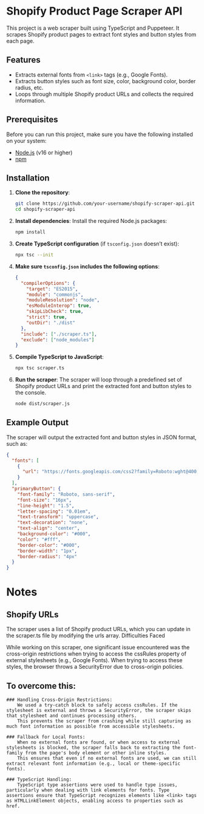 # Shopify Product Page Scraper API

This project is a web scraper built using TypeScript and Puppeteer. It scrapes Shopify product pages to extract font styles and button styles from each page.

## Features
- Extracts external fonts from `<link>` tags (e.g., Google Fonts).
- Extracts button styles such as font size, color, background color, border radius, etc.
- Loops through multiple Shopify product URLs and collects the required information.

## Prerequisites
Before you can run this project, make sure you have the following installed on your system:
- [Node.js](https://nodejs.org/en/) (v16 or higher)
- [npm](https://www.npmjs.com/)

## Installation

1. **Clone the repository**:
    ```bash
    git clone https://github.com/your-username/shopify-scraper-api.git
    cd shopify-scraper-api
    ```

2. **Install dependencies**:
    Install the required Node.js packages:
    ```bash
    npm install
    ```

3. **Create TypeScript configuration** (if `tsconfig.json` doesn’t exist):
    ```bash
    npx tsc --init
    ```

4. **Make sure `tsconfig.json` includes the following options**:
    ```json
    {
      "compilerOptions": {
        "target": "ES2015",
        "module": "commonjs",
        "moduleResolution": "node",
        "esModuleInterop": true,
        "skipLibCheck": true,
        "strict": true,
        "outDir": "./dist"
      },
      "include": ["./scraper.ts"],
      "exclude": ["node_modules"]
    }
    ```

5. **Compile TypeScript to JavaScript**:
    ```bash
    npx tsc scraper.ts
    ```

6. **Run the scraper**:
    The scraper will loop through a predefined set of Shopify product URLs and print the extracted font and button styles to the console.
    ```bash
    node dist/scraper.js
    ```

## Example Output

The scraper will output the extracted font and button styles in JSON format, such as:

```json
{
  "fonts": [
    {
      "url": "https://fonts.googleapis.com/css2?family=Roboto:wght@400;700&display=swap"
    }
  ],
  "primaryButton": {
    "font-family": "Roboto, sans-serif",
    "font-size": "16px",
    "line-height": "1.5",
    "letter-spacing": "0.01em",
    "text-transform": "uppercase",
    "text-decoration": "none",
    "text-align": "center",
    "background-color": "#000",
    "color": "#fff",
    "border-color": "#000",
    "border-width": "1px",
    "border-radius": "4px"
  }
}
```

# Notes
## Shopify URLs

The scraper uses a list of Shopify product URLs, which you can update in the scraper.ts file by modifying the urls array.
Difficulties Faced

While working on this scraper, one significant issue encountered was the cross-origin restrictions when trying to access the cssRules property of external stylesheets (e.g., Google Fonts). When trying to access these styles, the browser throws a SecurityError due to cross-origin policies.

## To overcome this:

    ### Handling Cross-Origin Restrictions:
        We used a try-catch block to safely access cssRules. If the stylesheet is external and throws a SecurityError, the scraper skips that stylesheet and continues processing others.
        This prevents the scraper from crashing while still capturing as much font information as possible from accessible stylesheets.

    ### Fallback for Local Fonts:
        When no external fonts are found, or when access to external stylesheets is blocked, the scraper falls back to extracting the font-family from the page's body element or other inline styles.
        This ensures that even if no external fonts are used, we can still extract relevant font information (e.g., local or theme-specific fonts).

    ### TypeScript Handling:
        TypeScript type assertions were used to handle type issues, particularly when dealing with link elements for fonts. Type assertions ensure that TypeScript recognizes elements like <link> tags as HTMLLinkElement objects, enabling access to properties such as href.